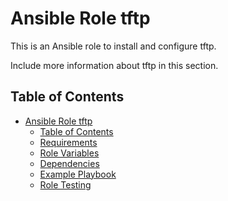 Ansible Role tftp
=========

This is an Ansible role to install and configure tftp.

Include more information about tftp in this section.

Table of Contents
-----------------
- [Ansible Role tftp](#ansible-role-tftp)
  - [Table of Contents](#table-of-contents)
  - [Requirements](#requirements)
  - [Role Variables](#role-variables)
  - [Dependencies](#dependencies)
  - [Example Playbook](#example-playbook)
  - [Role Testing](#role-testing)
